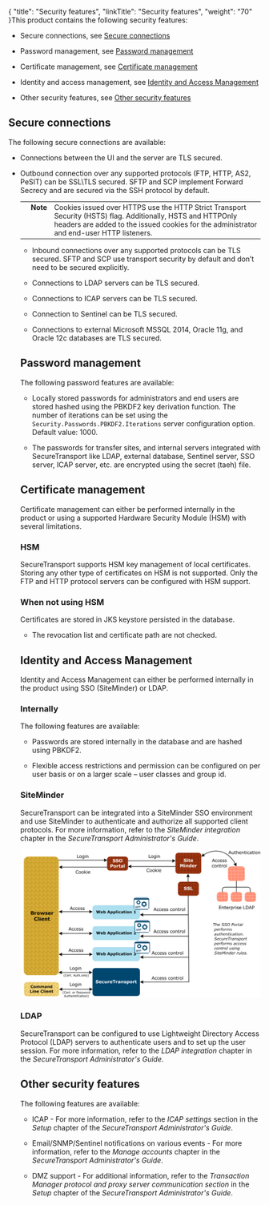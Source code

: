 {
    "title": "Security features",
    "linkTitle": "Security features",
    "weight": "70"
}This product contains the following security features:



-   Secure connections, see [Secure connections](#secure)

-   Password management, see [Password management](#password)

-   Certificate management, see [Certificate management](#certific)

-   Identity and access management, see [Identity and Access Management](#identity)

-   Other security features, see [Other security features](#other)



## <span id="Secure"></span>Secure connections



The following secure connections are available:



-   Connections between the UI and the server are TLS secured.



-   Outbound connection over any supported protocols (FTP, HTTP, AS2, PeSIT) can be SSL\\TLS secured. SFTP and SCP implement Forward Secrecy and are secured via the SSH protocol by default.  

    



    <table cellpadding="0" cellspacing="0">
   <col/>
   <col/>
   <col/>
      <tr>
         <td valign="top">         </td>
         <td valign="top"><span><b>Note</b></span>
         </td>
         <td data-mc-autonum="&lt;b&gt;Note&lt;/b&gt;" valign="top">Cookies issued over HTTPS use the HTTP Strict Transport Security (HSTS) flag. Additionally, HSTS and HTTPOnly headers are added to the issued cookies for the administrator and end-user HTTP listeners.         </td>
      </tr>
</table>



-   Inbound connections over any supported protocols can be TLS secured. SFTP and SCP use transport security by default and don’t need to be secured explicitly.



-   Connections to LDAP servers can be TLS secured.



-   Connections to ICAP servers can be TLS secured.



-   Connection to Sentinel can be TLS secured.



-   Connections to external Microsoft MSSQL 2014, Oracle 11g, and Oracle 12c databases are TLS secured.



## <span id="Password"></span>Password management



The following password features are available:



-   Locally stored passwords for administrators and end users are stored hashed using the PBKDF2 key derivation function. The number of iterations can be set using the `Security.Passwords.PBKDF2.Iterations` server configuration option. Default value: 1000.

-   The passwords for transfer sites, and internal servers integrated with SecureTransport like LDAP, external database, Sentinel server, SSO server, ICAP server, etc. are encrypted using the secret (taeh) file.



## <span id="Certific"></span>Certificate management



Certificate management can either be performed internally in the product or using a supported Hardware Security Module (HSM) with several limitations.



### HSM



SecureTransport supports HSM key management of local certificates. Storing any other type of certificates on HSM is not supported. Only the FTP and HTTP protocol servers can be configured with HSM support.



### When not using HSM



Certificates are stored in JKS keystore persisted in the database.



-   The revocation list and certificate path are not checked.



## <span id="Identity"></span>Identity and Access Management



Identity and Access Management can either be performed internally in the product using SSO (SiteMinder) or LDAP.



### Internally



The following features are available:



-   Passwords are stored internally in the database and are hashed using PBKDF2.

-   Flexible access restrictions and permission can be configured on per user basis or on a larger scale – user classes and group id.



### SiteMinder



SecureTransport can be integrated into a SiteMinder SSO environment and use SiteMinder to authenticate and authorize all supported client protocols. For more information, refer to the *SiteMinder integration* chapter in the <span cshid="admin" data-version="5.3.5">*SecureTransport Administrator's Guide*</span>.



![SiteMinder - Sample Integration Model](SiteMinder_SampleIntegrationModel.png)



### LDAP



SecureTransport can be configured to use Lightweight Directory Access Protocol (LDAP) servers to authenticate users and to set up the user session. For more information, refer to the *LDAP integration* chapter in the <span cshid="admin" data-version="5.3.5">*SecureTransport Administrator's Guide*</span>.



## <span id="Other"></span>Other security features



The following features are available:



-   ICAP - For more information, refer to the *ICAP settings* section in the *Setup* chapter of the <span cshid="admin" data-version="5.3.5">*SecureTransport Administrator's Guide*</span>.

-   Email/SNMP/Sentinel notifications on various events - For more information, refer to the *Manage accounts* chapter in the <span cshid="admin" data-version="5.3.5">*SecureTransport Administrator's Guide*</span>.

-   DMZ support - For additional information, refer to the *Transaction Manager protocol and proxy server communication section* in the *Setup* chapter of the <span cshid="admin" data-version="5.3.5">*SecureTransport Administrator's Guide*</span>.

